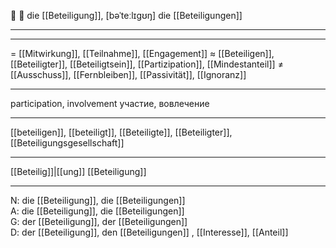🤝 🔴 die [[Beteiligung]], [bəˈteːlɪɡʊŋ]
die [[Beteiligungen]]

---

---
= [[Mitwirkung]], [[Teilnahme]], [[Engagement]]
≈ [[Beteiligen]], [[Beteiligter]], [[Beteiligtsein]], [[Partizipation]], [[Mindestanteil]]
≠ [[Ausschuss]], [[Fernbleiben]], [[Passivität]], [[Ignoranz]]

---
participation, involvement
участие, вовлечение

---
[[beteiligen]], [[beteiligt]], [[Beteiligte]], [[Beteiligter]], [[Beteiligungsgesellschaft]]

---
[[Beteilig]]|[[ung]]
[[Beteiligung]]


---
N: die [[Beteiligung]], die [[Beteiligungen]]  
A: die [[Beteiligung]], die [[Beteiligungen]]  
G: der [[Beteiligung]], der [[Beteiligungen]]  
D: der [[Beteiligung]], den [[Beteiligungen]]
, [[Interesse]], [[Anteil]]